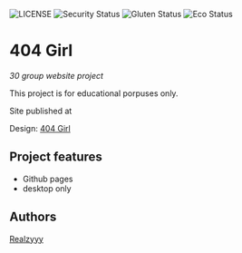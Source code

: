 ![LICENSE](https://img.shields.io/badge/license-MIT-blue.svg?style=flat-square)
![Security Status](https://img.shields.io/security-headers?label=Security&url=https%3A%2F%2Fgithub.com&style=flat-square)
![Gluten Status](https://img.shields.io/badge/Gluten-Free-green.svg)
![Eco Status](https://img.shields.io/badge/ECO-Friendly-green.svg)

# 404 Girl

_30 group website project_

This project is for educational porpuses only.

Site published at 

Design: [404 Girl](https://cdn.discordapp.com/attachments/648536139677958156/648860692459290634/unknown.png)

## Project features

- Github pages
- desktop only

## Authors

[Realzyyy](https://github.com/ReaLzyyy)